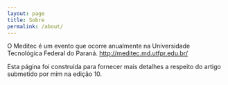 ```yaml
---
layout: page
title: Sobre
permalink: /about/
---
```


O Meditec é um evento que ocorre anualmente na Universidade Tecnológica Federal do Paraná.
http://meditec.md.utfpr.edu.br/

Esta página foi construída para fornecer mais detalhes a respeito do artigo submetido por mim na edição 10.
